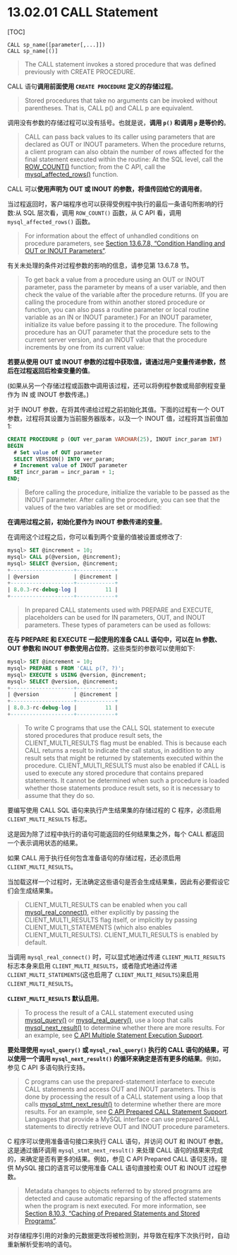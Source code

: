 # 13.02.01 CALL Statement

[TOC]

	CALL sp_name([parameter[,...]])
	CALL sp_name[()]

> The CALL statement invokes a stored procedure that was defined previously with CREATE PROCEDURE.

CALL 语句**调用前面使用 `CREATE PROCEDURE` 定义的存储过程**。

> Stored procedures that take no arguments can be invoked without parentheses. That is, CALL p() and CALL p are equivalent.

调用没有参数的存储过程可以没有括号。也就是说，**调用 `p()` 和调用 `p` 是等价的**。

> CALL can pass back values to its caller using parameters that are declared as OUT or INOUT parameters. When the procedure returns, a client program can also obtain the number of rows affected for the final statement executed within the routine: At the SQL level, call the [ROW_COUNT()](https://dev.mysql.com/doc/refman/8.0/en/information-functions.html#function_row-count) function; from the C API, call the [mysql_affected_rows()](https://dev.mysql.com/doc/c-api/8.0/en/mysql-affected-rows.html) function.

CALL 可以**使用声明为 OUT 或 INOUT 的参数，将值传回给它的调用者**。

当过程返回时，客户端程序也可以获得受例程中执行的最后一条语句所影响的行数:从 SQL 层次看，调用 `ROW_COUNT()`  函数，从 C API 看，调用 `mysql_affected_rows()` 函数。

> For information about the effect of unhandled conditions on procedure parameters, see [Section 13.6.7.8, “Condition Handling and OUT or INOUT Parameters”](https://dev.mysql.com/doc/refman/8.0/en/conditions-and-parameters.html).

有关未处理的条件对过程参数的影响的信息，请参见第 13.6.7.8 节。

> To get back a value from a procedure using an OUT or INOUT parameter, pass the parameter by means of a user variable, and then check the value of the variable after the procedure returns. (If you are calling the procedure from within another stored procedure or function, you can also pass a routine parameter or local routine variable as an IN or INOUT parameter.) For an INOUT parameter, initialize its value before passing it to the procedure. The following procedure has an OUT parameter that the procedure sets to the current server version, and an INOUT value that the procedure increments by one from its current value:

**若要从使用 OUT 或 INOUT 参数的过程中获取值，请通过用户变量传递参数，然后在过程返回后检查变量的值**。

(如果从另一个存储过程或函数中调用该过程，还可以将例程参数或局部例程变量作为 IN 或 INOUT 参数传递。)

对于 INOUT 参数，在将其传递给过程之前初始化其值。下面的过程有一个 OUT 参数，过程将其设置为当前服务器版本，以及一个 INOUT 值，过程将其当前值加1:

```sql
CREATE PROCEDURE p (OUT ver_param VARCHAR(25), INOUT incr_param INT)
BEGIN
  # Set value of OUT parameter
  SELECT VERSION() INTO ver_param;
  # Increment value of INOUT parameter
  SET incr_param = incr_param + 1;
END;
```

> Before calling the procedure, initialize the variable to be passed as the INOUT parameter. After calling the procedure, you can see that the values of the two variables are set or modified:

**在调用过程之前，初始化要作为 INOUT 参数传递的变量**。

在调用这个过程之后，你可以看到两个变量的值被设置或修改了:

```sql
mysql> SET @increment = 10;
mysql> CALL p(@version, @increment);
mysql> SELECT @version, @increment;
+--------------------+------------+
| @version           | @increment |
+--------------------+------------+
| 8.0.3-rc-debug-log |         11 |
+--------------------+------------+
```

> In prepared CALL statements used with PREPARE and EXECUTE, placeholders can be used for IN parameters, OUT, and INOUT parameters. These types of parameters can be used as follows:

**在与 PREPARE 和 EXECUTE 一起使用的准备 CALL 语句中，可以在 In 参数、OUT 参数和 INOUT 参数使用占位符**。这些类型的参数可以使用如下:

```sql
mysql> SET @increment = 10;
mysql> PREPARE s FROM 'CALL p(?, ?)';
mysql> EXECUTE s USING @version, @increment;
mysql> SELECT @version, @increment;
+--------------------+------------+
| @version           | @increment |
+--------------------+------------+
| 8.0.3-rc-debug-log |         11 |
+--------------------+------------+
```

> To write C programs that use the CALL SQL statement to execute stored procedures that produce result sets, the CLIENT_MULTI_RESULTS flag must be enabled. This is because each CALL returns a result to indicate the call status, in addition to any result sets that might be returned by statements executed within the procedure. CLIENT_MULTI_RESULTS must also be enabled if CALL is used to execute any stored procedure that contains prepared statements. It cannot be determined when such a procedure is loaded whether those statements produce result sets, so it is necessary to assume that they do so.

要编写使用 CALL SQL 语句来执行产生结果集的存储过程的 C 程序，必须启用 `CLIENT_MULTI_RESULTS` 标志。

这是因为除了过程中执行的语句可能返回的任何结果集之外，每个 CALL 都返回一个表示调用状态的结果。

如果 CALL 用于执行任何包含准备语句的存储过程，还必须启用 `CLIENT_MULTI_RESULTS`。

当加载这样一个过程时，无法确定这些语句是否会生成结果集，因此有必要假设它们会生成结果集。

> CLIENT_MULTI_RESULTS can be enabled when you call [mysql_real_connect()](https://dev.mysql.com/doc/c-api/8.0/en/mysql-real-connect.html), either explicitly by passing the CLIENT_MULTI_RESULTS flag itself, or implicitly by passing CLIENT_MULTI_STATEMENTS (which also enables CLIENT_MULTI_RESULTS). CLIENT_MULTI_RESULTS is enabled by default.

当调用 `mysql_real_connect()` 时，可以显式地通过传递 `CLIENT_MULTI_RESULTS` 标志本身来启用 `CLIENT_MULTI_RESULTS`，或者隐式地通过传递 `CLIENT_MULTI_STATEMENTS`(这也启用了 `CLIENT_MULTI_RESULTS`)来启用 `CLIENT_MULTI_RESULTS`。

**`CLIENT_MULTI_RESULTS` 默认启用**。

> To process the result of a CALL statement executed using [mysql_query()](https://dev.mysql.com/doc/c-api/8.0/en/mysql-query.html) or [mysql_real_query()](https://dev.mysql.com/doc/c-api/8.0/en/mysql-real-query.html), use a loop that calls [mysql_next_result()](https://dev.mysql.com/doc/c-api/8.0/en/c-api-multiple-queries.html) to determine whether there are more results. For an example, see [C API Multiple Statement Execution Support](https://dev.mysql.com/doc/c-api/8.0/en/c-api-multiple-queries.html).

**要处理使用 `mysql_query()` 或 `mysql_real_query()` 执行的 CALL 语句的结果，可以使用一个调用 `mysql_next_result()` 的循环来确定是否有更多的结果**。例如，参见 C API 多语句执行支持。

> C programs can use the prepared-statement interface to execute CALL statements and access OUT and INOUT parameters. This is done by processing the result of a CALL statement using a loop that calls [mysql_stmt_next_result()](https://dev.mysql.com/doc/c-api/8.0/en/mysql-stmt-next-result.html) to determine whether there are more results. For an example, see [C API Prepared CALL Statement Support](https://dev.mysql.com/doc/c-api/8.0/en/c-api-prepared-call-statements.html). Languages that provide a MySQL interface can use prepared CALL statements to directly retrieve OUT and INOUT procedure parameters.

C 程序可以使用准备语句接口来执行 CALL 语句，并访问 OUT 和 INOUT 参数。这是通过循环调用 `mysql_stmt_next_result()` 来处理 CALL 语句的结果来完成的，来确定是否有更多的结果。例如，参见 C API Prepared CALL 语句支持。提供 MySQL 接口的语言可以使用准备 CALL 语句直接检索 OUT 和 INOUT 过程参数。

> Metadata changes to objects referred to by stored programs are detected and cause automatic reparsing of the affected statements when the program is next executed. For more information, see [Section 8.10.3, “Caching of Prepared Statements and Stored Programs”](https://dev.mysql.com/doc/refman/8.0/en/statement-caching.html).

对存储程序引用的对象的元数据更改将被检测到，并导致在程序下次执行时，自动重新解析受影响的语句。